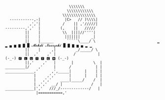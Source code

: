                                  \\\\\\\
                                \\\\\\\\\\\\
                              \\\\\\\\\\\\\\\
      -----------,-|           |C>   // )\\\\|
               ,','|          /    || ,'/////|
    ---------,','  |         (,    ||   /////
             ||    |          \\  ||||//''''|
             ||    |           |||||||     _|
             ||    |______      `````\____/ \                            ▁ ▂ ▄ ▅ ▆ ▇ █ 𝓜𝓮𝓱𝓭𝓲 𝓝𝓸𝓸𝓻𝔃𝓮𝓱𝓲 █ ▇ ▆ ▅ ▄ ▂ ▁
             ||    |     ,|         _/_____/ \
             ||  ,'    ,' |        /          |                                    (-_-) 🅵 🅻 🆄 🆃 🆃 🅴 🆁 (-_-)
             ||,'    ,'   |       |         \  | 
    _________|/    ,'     |      /           | |
    _____________,'      ,',_____|      |    | |
                 |     ,','      |      |    | |
                 |   ,','    ____|_____/    /  |
                 | ,','  __/ |             /   |
    _____________|','   ///_/-------------/   |
                  |===========,'
